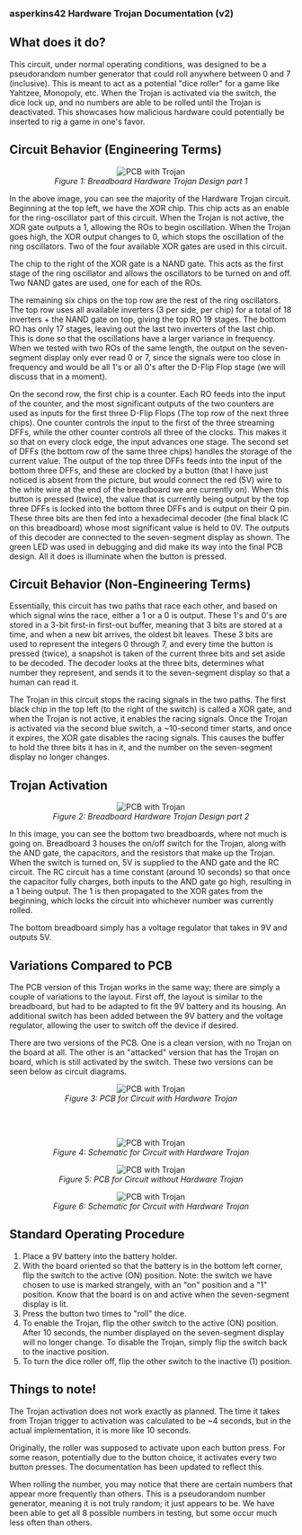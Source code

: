 ### asperkins42 Hardware Trojan Documentation (v2)

## What does it do?
This circuit, under normal operating conditions, was designed to be a pseudorandom number generator that could roll anywhere between 0 and 7 (inclusive). This is meant to act as a potential "dice roller" for a game like Yahtzee, Monopoly, etc. When the Trojan is activated via the switch, the dice lock up, and no numbers are able to be rolled until the Trojan is deactivated. This showcases how malicious hardware could potentially be inserted to rig a game in one's favor. 

## Circuit Behavior (Engineering Terms)

<p align="center">
  <img src="images/asperkins42_hardwareTrojanImg1.jpg" alt="PCB with Trojan"/>
  <br>
  <em>Figure 1: Breadboard Hardware Trojan Design part 1</em>
</p>

In the above image, you can see the majority of the Hardware Trojan circuit. 
Beginning at the top left, we have the XOR chip. This chip acts as an enable for the ring-oscillator part of this circuit. When the Trojan is not active, the XOR gate outputs a 1, allowing the ROs to begin oscillation. When the Trojan goes high, the XOR output changes to 0, which stops the oscillation of the ring oscillators. Two of the four available XOR gates are used in this circuit. 

The chip to the right of the XOR gate is a NAND gate. This acts as the first stage of the ring oscillator and allows the oscillators to be turned on and off. Two NAND gates are used, one for each of the ROs. 

The remaining six chips on the top row are the rest of the ring oscillators. The top row uses all available inverters (3 per side, per chip) for a total of 18 inverters + the NAND gate on top, giving the top RO 19 stages. The bottom RO has only 17 stages, leaving out the last two inverters of the last chip. This is done so that the oscillations have a larger variance in frequency. When we tested with two ROs of the same length, the output on the seven-segment display only ever read 0 or 7, since the signals were too close in frequency and would be all 1's or all 0's after the D-Flip Flop stage (we will discuss that in a moment).

On the second row, the first chip is a counter. Each RO feeds into the input of the counter, and the most significant outputs of the two counters are used as inputs for the first three D-Flip Flops (The top row of the next three chips). One counter controls the input to the first of the three streaming DFFs, while the other counter controls all three of the clocks. This makes it so that on every clock edge, the input advances one stage. The second set of DFFs (the bottom row of the same three chips) handles the storage of the current value. The output of the top three DFFs feeds into the input of the bottom three DFFs, and these are clocked by a button (that I have just noticed is absent from the picture, but would connect the red (5V) wire to the white wire at the end of the breadboard we are currently on). When this button is pressed (twice), the value that is currently being output by the top three DFFs is locked into the bottom three DFFs and is output on their Q pin. These three bits are then fed into a hexadecimal decoder (the final black IC on this breadboard) whose most significant value is held to 0V. The outputs of this decoder are connected to the seven-segment display as shown. The green LED was used in debugging and did make its way into the final PCB design. All it does is illuminate when the button is pressed. 

## Circuit Behavior (Non-Engineering Terms)
Essentially, this circuit has two paths that race each other, and based on which signal wins the race, either a 1 or a 0 is output. These 1's and 0's are stored in a 3-bit first-in first-out buffer, meaning that 3 bits are stored at a time, and when a new bit arrives, the oldest bit leaves. These 3 bits are used to represent the integers 0 through 7, and every time the button is pressed (twice), a snapshot is taken of the current three bits and set aside to be decoded. The decoder looks at the three bits, determines what number they represent, and sends it to the seven-segment display so that a human can read it. 

The Trojan in this circuit stops the racing signals in the two paths. The first black chip in the top left (to the right of the switch) is called a XOR gate, and when the Trojan is not active, it enables the racing signals. Once the Trojan is activated via the second blue switch, a ~10-second timer starts, and once it expires, the XOR gate disables the racing signals. This causes the buffer to hold the three bits it has in it, and the number on the seven-segment display no longer changes. 

## Trojan Activation 
<p align="center">
  <img src="images/asperkins42_hardwareTrojanImg2.jpg" alt="PCB with Trojan"/>
  <br>
  <em>Figure 2: Breadboard Hardware Trojan Design part 2</em>
</p>

In this image, you can see the bottom two breadboards, where not much is going on. Breadboard 3 houses the on/off switch for the Trojan, along with the AND gate, the capacitors, and the resistors that make up the Trojan. When the switch is turned on, 5V is supplied to the AND gate and the RC circuit. The RC circuit has a time constant (around 10 seconds) so that once the capacitor fully charges, both inputs to the AND gate go high, resulting in a 1 being output. The 1 is then propagated to the XOR gates from the beginning, which locks the circuit into whichever number was currently rolled. 

The bottom breadboard simply has a voltage regulator that takes in 9V and outputs 5V. 

## Variations Compared to PCB

The PCB version of this Trojan works in the same way; there are simply a couple of variations to the layout. First off, the layout is similar to the breadboard, but had to be adapted to fit the 9V battery and its housing. An additional switch has been added between the 9V battery and the voltage regulator, allowing the user to switch off the device if desired. 

There are two versions of the PCB. One is a clean version, with no Trojan on the board at all. The other is an "attacked" version that has the Trojan on board, which is still activated by the switch. These two versions can be seen below as circuit diagrams. 

<p align="center">
  <img src="images/pcb_with_trojan.jpg" alt="PCB with Trojan"/>
  <br>
  <em>Figure 3: PCB for Circuit with Hardware Trojan</em>
</p>

<br><br>

<p align="center">
  <img src="https://github.com/user-attachments/assets/e501f18c-8d8c-4568-84d2-62020a3dfbb5" alt="PCB with Trojan"/>
  <br>
  <em>Figure 4: Schematic for Circuit with Hardware Trojan</em>
</p>

<p align="center">
  <img src="images/pcb_no_trojan.jpg" alt="PCB with Trojan"/>
  <br>
  <em>Figure 5: PCB for Circuit without Hardware Trojan</em>
</p>

<p align="center">
  <img src="https://github.com/user-attachments/assets/09eebc1f-36c4-4ac4-921f-05c3371900c4" alt="PCB with Trojan"/>
  <br>
  <em>Figure 6: Schematic for Circuit with Hardware Trojan</em>
</p>

## Standard Operating Procedure

1. Place a 9V battery into the battery holder.
2. With the board oriented so that the battery is in the bottom left corner, flip the switch to the active (ON) position. Note: the switch we have chosen to use is marked strangely, with an "on" position and a "1" position. Know that the board is on and active when the seven-segment display is lit. 
3. Press the button two times to "roll" the dice.
4. To enable the Trojan, flip the other switch to the active (ON) position. After 10 seconds, the number displayed on the seven-segment display will no longer change. To disable the Trojan, simply flip the switch back to the inactive position.
5. To turn the dice roller off, flip the other switch to the inactive (1) position.
   

## Things to note!
The Trojan activation does not work exactly as planned. The time it takes from Trojan trigger to activation was calculated to be ~4 seconds, but in the actual implementation, it is more like 10 seconds. 

Originally, the roller was supposed to activate upon each button press. For some reason, potentially due to the button choice, it activates every two button presses. The documentation has been updated to reflect this. 

When rolling the number, you may notice that there are certain numbers that appear more frequently than others. This is a pseudorandom number generator, meaning it is not truly random; it just appears to be. We have been able to get all 8 possible numbers in testing, but some occur much less often than others. 
